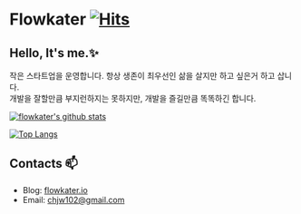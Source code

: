 # Flowkater [![Hits](https://hits.seeyoufarm.com/api/count/incr/badge.svg?url=https%3A%2F%2Fgithub.com%2Fflowkater&count_bg=%2379C83D&title_bg=%23555555&icon=&icon_color=%23E7E7E7&title=hits&edge_flat=false)](https://hits.seeyoufarm.com)


## Hello, It's me.✨

작은 스타트업을 운영합니다. 항상 생존이 최우선인 삶을 살지만 하고 싶은거 하고 삽니다. <br />
개발을 잘할만큼 부지런하지는 못하지만, 개발을 즐길만큼 똑똑하긴 합니다. <br />

[![flowkater's github stats](https://github-readme-stats.vercel.app/api?username=flowkater&theme=radical)](https://github.com/anuraghazra/github-readme-stats)

[![Top Langs](https://github-readme-stats.vercel.app/api/top-langs/?username=flowkater&layout=compact&theme=radical)](https://github.com/anuraghazra/github-readme-stats)


## Contacts 📫

- Blog: [flowkater.io](https://flowkater.io/)
- Email: chjw102@gmail.com


<!--
**flowkater/flowkater** is a ✨ _special_ ✨ repository because its `README.md` (this file) appears on your GitHub profile.

Here are some ideas to get you started:

- 🔭 I’m currently working on ...
- 🌱 I’m currently learning ...
- 👯 I’m looking to collaborate on ...
- 🤔 I’m looking for help with ...
- 💬 Ask me about ...
- 📫 How to reach me: ...
- 😄 Pronouns: ...
- ⚡ Fun fact: ...
-->
